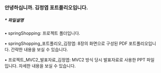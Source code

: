 ### 안녕하십니까. 김정엽 포트폴리오입니다.


##### * 파일설명

• springShopping: 프로젝트 폴더입니다.

• springShopping_포트폴리오_김정엽: 8장의 화면으로 구성된 PDF 포트폴리오입니다. 간략한 내용을 보실 수 있습니다.

• 프로젝트_MVC2_발표자료_김정엽: MVC2 방식 당시 발표자료로 사용한 PPT 파일입니다. 자세한 내용을 보실 수 있습니다.

